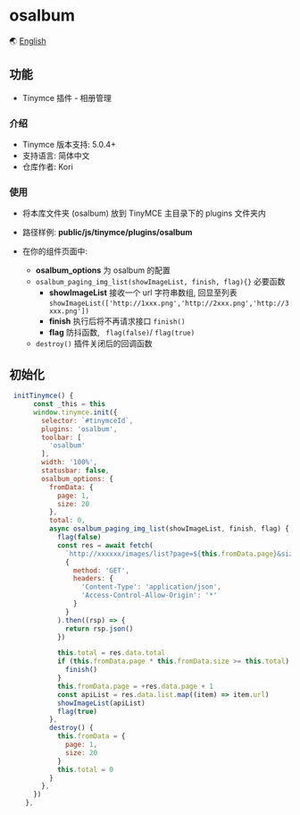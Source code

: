 # osalbum

🌏 [English](https://github.com/Kori000/osalbum/blob/main/README.md)

## 功能

- Tinymce 插件 - 相册管理

### 介绍

- Tinymce 版本支持: 5.0.4+
- 支持语言: 简体中文
- 仓库作者: Kori

### 使用

- 将本库文件夹 (osalbum) 放到 TinyMCE 主目录下的 plugins 文件夹内

- 路径样例: **public/js/tinymce/plugins/osalbum**

- 在你的组件页面中:
  - **osalbum_options** 为 osalbum 的配置
  - `osalbum_paging_img_list(showImageList, finish, flag){}` 必要函数
    - **showImageList** 接收一个 url 字符串数组, 回显至列表 `showImageList(['http://1xxx.png','http://2xxx.png','http://3xxx.png'])`
    - **finish** 执行后将不再请求接口 `finish()`
    - **flag** 防抖函数, ` flag(false)`/ `flag(true)`
  - `destroy()` 插件关闭后的回调函数

## 初始化

```js
 initTinymce() {
      const _this = this
      window.tinymce.init({
        selector: `#tinymceId`,
        plugins: 'osalbum',
        toolbar: [
          'osalbum'
        ],
        width: '100%',
        statusbar: false,
        osalbum_options: {
          fromData: {
            page: 1,
            size: 20
          },
          total: 0,
          async osalbum_paging_img_list(showImageList, finish, flag) {
            flag(false)
            const res = await fetch(
              `http://xxxxxx/images/list?page=${this.fromData.page}&size=${this.fromData.size}`,
              {
                method: 'GET',
                headers: {
                  'Content-Type': 'application/json',
                  'Access-Control-Allow-Origin': '*'
                }
              }
            ).then((rsp) => {
              return rsp.json()
            })

            this.total = res.data.total
            if (this.fromData.page * this.fromData.size >= this.total) {
              finish()
            }
            this.fromData.page = +res.data.page + 1
            const apiList = res.data.list.map((item) => item.url)
            showImageList(apiList)
            flag(true)
          },
          destroy() {
            this.fromData = {
              page: 1,
              size: 20
            }
            this.total = 0
          }
        },
      })
    },
```
